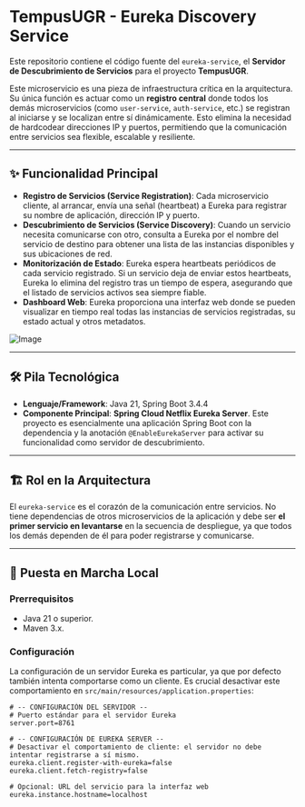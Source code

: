 # TempusUGR - Eureka Discovery Service

Este repositorio contiene el código fuente del `eureka-service`, el **Servidor de Descubrimiento de Servicios** para el proyecto **TempusUGR**.

Este microservicio es una pieza de infraestructura crítica en la arquitectura. Su única función es actuar como un **registro central** donde todos los demás microservicios (como `user-service`, `auth-service`, etc.) se registran al iniciarse y se localizan entre sí dinámicamente. Esto elimina la necesidad de hardcodear direcciones IP y puertos, permitiendo que la comunicación entre servicios sea flexible, escalable y resiliente.

---

## ✨ Funcionalidad Principal

* **Registro de Servicios (Service Registration)**: Cada microservicio cliente, al arrancar, envía una señal (heartbeat) a Eureka para registrar su nombre de aplicación, dirección IP y puerto.
* **Descubrimiento de Servicios (Service Discovery)**: Cuando un servicio necesita comunicarse con otro, consulta a Eureka por el nombre del servicio de destino para obtener una lista de las instancias disponibles y sus ubicaciones de red.
* **Monitorización de Estado**: Eureka espera heartbeats periódicos de cada servicio registrado. Si un servicio deja de enviar estos heartbeats, Eureka lo elimina del registro tras un tiempo de espera, asegurando que el listado de servicios activos sea siempre fiable.
* **Dashboard Web**: Eureka proporciona una interfaz web donde se pueden visualizar en tiempo real todas las instancias de servicios registradas, su estado actual y otros metadatos.

![Image](https://github.com/user-attachments/assets/ee832204-9fa6-4c5a-affa-66f74e272f88)

---

## 🛠️ Pila Tecnológica

* **Lenguaje/Framework**: Java 21, Spring Boot 3.4.4
* **Componente Principal**: **Spring Cloud Netflix Eureka Server**. Este proyecto es esencialmente una aplicación Spring Boot con la dependencia y la anotación `@EnableEurekaServer` para activar su funcionalidad como servidor de descubrimiento.

---

## 🏗️ Rol en la Arquitectura

El `eureka-service` es el corazón de la comunicación entre servicios. No tiene dependencias de otros microservicios de la aplicación y debe ser **el primer servicio en levantarse** en la secuencia de despliegue, ya que todos los demás dependen de él para poder registrarse y comunicarse.

---

## 🚀 Puesta en Marcha Local

### **Prerrequisitos**

* Java 21 o superior.
* Maven 3.x.

### **Configuración**

La configuración de un servidor Eureka es particular, ya que por defecto también intenta comportarse como un cliente. Es crucial desactivar este comportamiento en `src/main/resources/application.properties`:

```properties
# -- CONFIGURACIÓN DEL SERVIDOR --
# Puerto estándar para el servidor Eureka
server.port=8761

# -- CONFIGURACIÓN DE EUREKA SERVER --
# Desactivar el comportamiento de cliente: el servidor no debe intentar registrarse a sí mismo.
eureka.client.register-with-eureka=false
eureka.client.fetch-registry=false

# Opcional: URL del servicio para la interfaz web
eureka.instance.hostname=localhost
